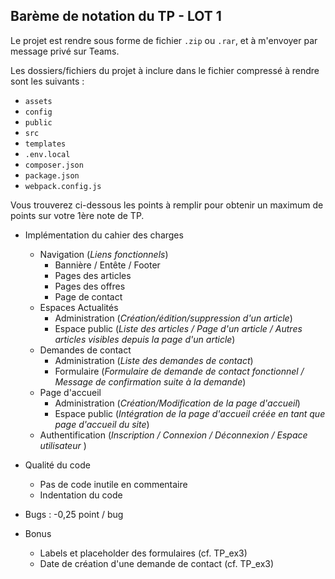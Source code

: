 ## Barème de notation du TP - LOT 1  

Le projet est rendre sous forme de fichier `.zip` ou `.rar`, et à m'envoyer par message privé sur Teams. 

Les dossiers/fichiers du projet à inclure dans le fichier compressé à rendre sont les suivants : 
* `assets`
* `config`
* `public`
* `src`
* `templates`
* `.env.local`
* `composer.json`
* `package.json`
* `webpack.config.js`

Vous trouverez ci-dessous les points à remplir pour obtenir un maximum de points sur votre 1ère note de TP.


* Implémentation du cahier des charges
    * Navigation (_Liens fonctionnels_) 
        +   Bannière / Entête / Footer
        +   Pages des articles
        +   Pages des offres
        +   Page de contact
    * Espaces Actualités
        - Administration (_Création/édition/suppression d'un article_)
        - Espace public (_Liste des articles / Page d'un article / Autres articles visibles depuis la page d'un article_)
    * Demandes de contact
        - Administration (_Liste des demandes de contact_)
        - Formulaire (_Formulaire de demande de contact fonctionnel / Message de confirmation suite à la demande_)
    * Page d'accueil
        - Administration (_Création/Modification de la page d'accueil_)
        - Espace public (_Intégration de la page d'accueil créée en tant que page d'accueil du site_)
    * Authentification (_Inscription / Connexion / Déconnexion / Espace utilisateur_ )

* Qualité du code
    - Pas de code inutile en commentaire
    - Indentation du code
* Bugs : -0,25 point / bug
* Bonus
    - Labels et placeholder des formulaires (cf. TP_ex3)
    - Date de création d'une demande de contact (cf. TP_ex3)
